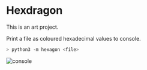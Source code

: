 # Hexdragon

This is an art project. 

Print a file as coloured hexadecimal values to console.

```bash
> python3 -m hexagon <file>
```

![console](./docs/console.png)